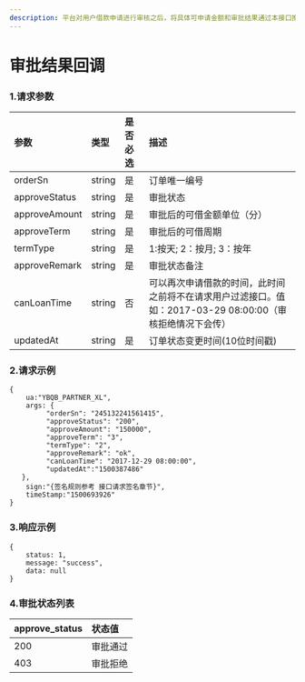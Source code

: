 ```yaml
---
description: 平台对用户借款申请进行审核之后，将具体可申请金额和审批结果通过本接口推送给合作机构
---
```


# 审批结果回调

### 1.请求参数

| 参数 | 类型 | 是否必选 | 描述 |
| :--- | :--- | :--- | :--- |
| orderSn | string | 是 | 订单唯一编号 |
| approveStatus | string | 是 | 审批状态 |
| approveAmount | string | 是 | 审批后的可借金额单位（分） |
| approveTerm | string | 是 | 审批后的可借周期 |
| termType | string | 是 | 1:按天; 2：按月; 3：按年 |
| approveRemark | string | 是 | 审批状态备注 |
| canLoanTime | string | 否 | 可以再次申请借款的时间，此时间之前将不在请求用户过滤接口。值如：2017-03-29 08:00:00（审核拒绝情况下会传） |
| updatedAt | string | 是 | 订单状态变更时间\(10位时间戳\) |

### 2.请求示例

```text
{
    ua:"YBQB_PARTNER_XL",
    args: { 
         "orderSn": "245132241561415",
         "approveStatus": "200",
         "approveAmount": "150000",
         "approveTerm": "3",
         "termType": "2",
         "approveRemark": "ok",
         "canLoanTime": "2017-12-29 08:00:00",
         "updatedAt":"1500387486"
   },
    sign:"{签名规则参考 接口请求签名章节}",
    timeStamp:"1500693926"
}

```

### 3.响应示例



```text
{
    status: 1,
    message: "success",
    data: null
}
```

### 4.审批状态列表 <a id="&#x5BA1;&#x6279;&#x72B6;&#x6001;&#x5217;&#x8868;"></a>

| approve\_status | 状态值 |
| :--- | :--- |
| 200 | 审批通过 |
| 403 | 审批拒绝 |


